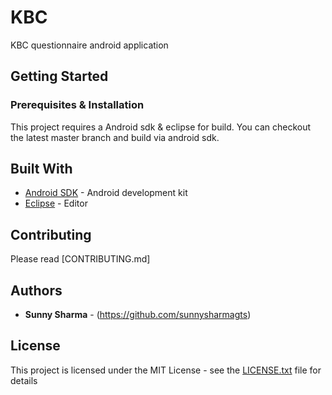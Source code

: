# KBC

KBC questionnaire android application

## Getting Started

### Prerequisites & Installation

This project requires a Android sdk & eclipse for build. You can checkout the latest master branch and build via android sdk.

## Built With

* [Android SDK](https://developer.android.com/studio/?gclid=EAIaIQobChMIkKrz6bT73gIV9f_jBx2_iwycEAAYASAAEgLNEPD_BwE) - Android development kit
* [Eclipse](https://www.eclipse.org/) - Editor

## Contributing

Please read [CONTRIBUTING.md]

## Authors

* **Sunny Sharma** - (https://github.com/sunnysharmagts)

## License

This project is licensed under the MIT License - see the [LICENSE.txt](LICENSE.txt) file for details
